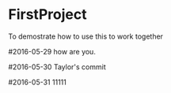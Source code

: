 # FirstProject
To demostrate how to use this to work together


#2016-05-29
how are you.

#2016-05-30 
Taylor's commit

#2016-05-31
11111